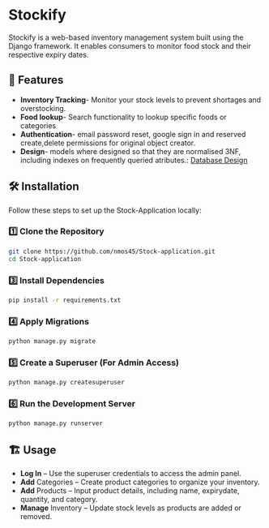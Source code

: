 # Stockify

Stockify is a web-based inventory management system built using the Django framework. It enables consumers to monitor food stock and their respective expiry dates.

## 🚀 Features

- **Inventory Tracking**- Monitor your stock levels to prevent shortages and overstocking.
- **Food lookup**- Search functionality to lookup specific foods or categories
- **Authentication**- email password reset, google sign in and reserved create,delete permissions for original object creator.
- **Design**- models where designed so that they are normalised 3NF, including indexes on frequently queried atributes.: <a href="model-design-diagram.png">Database Design</a>

## 🛠 Installation

Follow these steps to set up the Stock-Application locally:

### 1️⃣ Clone the Repository
```bash
git clone https://github.com/nmos45/Stock-application.git
cd Stock-application
```

### 3️⃣ Install Dependencies
```bash
pip install -r requirements.txt
```

### 4️⃣ Apply Migrations
```bash
python manage.py migrate
```

### 5️⃣ Create a Superuser (For Admin Access)
```bash
python manage.py createsuperuser
```

### 6️⃣ Run the Development Server
```bash
python manage.py runserver
```

## 🏗 Usage

- **Log In** – Use the superuser credentials to access the admin panel.
- **Add** Categories – Create product categories to organize your inventory.
- **Add** Products – Input product details, including name, expirydate, quantity, and category.
- **Manage** Inventory – Update stock levels as products are added or removed.
